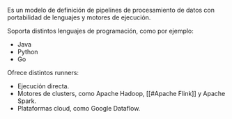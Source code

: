 Es un modelo de definición de pipelines de procesamiento de datos con portabilidad de lenguajes y motores de ejecución.

Soporta distintos lenguajes de programación, como por ejemplo:

- Java
- Python
- Go

Ofrece distintos runners:

- Ejecución directa.
- Motores de clusters, como Apache Hadoop, [[#Apache Flink]] y Apache Spark.
- Plataformas cloud, como Google Dataflow.
